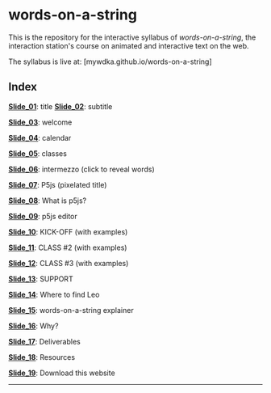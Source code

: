 # words-on-a-string

This is the repository for the interactive syllabus of *words-on-a-string*, the interaction station's course on animated and interactive text on the web.

The syllabus is live at: [mywdka.github.io/words-on-a-string]

## Index
[**Slide_01**](https://mywdka.github.io/words-on-a-string): title
[**Slide_02**](https://mywdka.github.io/words-on-a-string/slide_02/): subtitle

[**Slide_03**](https://mywdka.github.io/words-on-a-string/slide_03/): welcome

[**Slide_04**](https://mywdka.github.io/words-on-a-string/slide_04/): calendar

[**Slide_05**](https://mywdka.github.io/words-on-a-string/slide_05/): classes

[**Slide_06**](https://mywdka.github.io/words-on-a-string/slide_06/): intermezzo (click to reveal words)

[**Slide_07**](https://mywdka.github.io/words-on-a-string/slide_07/): P5js (pixelated title)

[**Slide_08**](https://mywdka.github.io/words-on-a-string/slide_08/): What is p5js?

[**Slide_09**](https://mywdka.github.io/words-on-a-string/slide_09/): p5js editor

[**Slide_10**](https://mywdka.github.io/words-on-a-string/slide_10/): KICK-OFF (with examples)

[**Slide_11**](https://mywdka.github.io/words-on-a-string/slide_11/): CLASS #2 (with examples)

[**Slide_12**](https://mywdka.github.io/words-on-a-string/slide_12/): CLASS #3 (with examples)

[**Slide_13**](https://mywdka.github.io/words-on-a-string/slide_13/): SUPPORT

[**Slide_14**](https://mywdka.github.io/words-on-a-string/slide_14/): Where to find Leo

[**Slide_15**](https://mywdka.github.io/words-on-a-string/slide_15/): words-on-a-string explainer

[**Slide_16**](https://mywdka.github.io/words-on-a-string/slide_16/): Why?

[**Slide_17**](https://mywdka.github.io/words-on-a-string/slide_17/): Deliverables

[**Slide_18**](https://mywdka.github.io/words-on-a-string/slide_18/): Resources

[**Slide_19**](https://mywdka.github.io/words-on-a-string/slide_19/): Download this website

---
